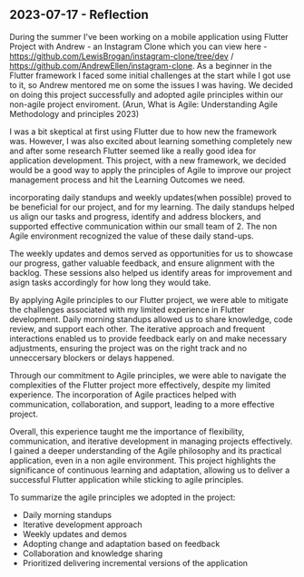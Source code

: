 ## 2023-07-17 - Reflection

During the summer I've been working on a mobile application using Flutter Project with Andrew - an Instagram Clone which you can view here - https://github.com/LewisBrogan/instagram-clone/tree/dev / https://github.com/AndrewEllen/instagram-clone. As a beginner in the Flutter framework I faced some initial challenges at the start while I got use to it, so Andrew mentored me on some the issues I was having. We decided on doing this project successfully and adopted agile principles within our non-agile project enviroment.  (Arun, What is Agile: Understanding Agile Methodology and principles 2023)

I was a bit skeptical at first using Flutter due to how new the framework was. However, I was also excited about learning something completely new and after some research Flutter seemed like a really good idea for application development. This project, with a new framework, we decided would be a good way to apply the principles of Agile to improve our project management process and hit the Learning Outcomes we need.

incorporating daily standups and weekly updates(when possible) proved to be beneficial for our project, and for my learning. The daily standups helped us align our tasks and progress, identify and address blockers, and supported effective communication within our small team of 2. The non Agile environment recognized the value of these daily stand-ups.

The weekly updates and demos served as opportunities for us to showcase our progress, gather valuable feedback, and ensure alignment with the backlog. These sessions also helped us identify areas for improvement and asign tasks accordingly for how long they would take.

By applying Agile principles to our Flutter project, we were able to mitigate the challenges associated with my limited experience in Flutter development. Daily morning standups allowed us to share knowledge, code review, and support each other. The iterative approach and frequent interactions enabled us to provide feedback early on and make necessary adjustments, ensuring the project was on the right track and no unneccersary blockers or delays happened.

Through our commitment to Agile principles, we were able to navigate the complexities of the Flutter project more effectively, despite my limited experience. The incorporation of Agile practices helped with communication, collaboration, and support, leading to a more effective project.

Overall, this experience taught me the importance of flexibility, communication, and iterative development in managing projects effectively. I gained a deeper understanding of the Agile philosophy and its practical application, even in a non agile environment. This project highlights the significance of continuous learning and adaptation, allowing us to deliver a successful Flutter application while sticking to agile principles.

To summarize the agile principles we adopted in the project:

- Daily morning standups
- Iterative development approach
- Weekly updates and demos
- Adopting change and adaptation based on feedback
- Collaboration and knowledge sharing
- Prioritized delivering incremental versions of the application
